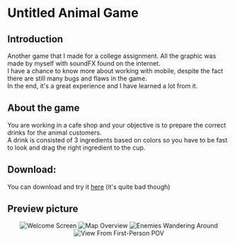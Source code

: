 # Untitled Animal Game

## Introduction
Another game that I made for a college assignment. All the graphic was made by myself with soundFX found on the internet.  
I have a chance to know more about working with mobile, despite the fact there are still many bugs and flaws in the game.  
In the end, it's a great experience and I have learned a lot from it.  

## About the game
You are working in a cafe shop and your objective is to prepare the correct drinks for the animal customers.  
A drink is consisted of 3 ingredients based on colors so you have to be fast to look and drag the right ingredient to the cup.  

## Download:
You can download and try it [here](https://github.com/trandinhvu13/Untitled-Animal-Game/releases) (it's quite bad though)

## Preview picture
<p align="center">
  <img src="https://i.ibb.co/WHBDFGN/1.png" alt="Welcome Screen"/>

  <img src="https://i.ibb.co/QNSbB4S/2.png" alt="Map Overview"/>

  <img src="https://i.ibb.co/xHJ3XGY/3.png" alt="Enemies Wandering Around"/>

  <img src="https://i.ibb.co/7G1HNn3/4.png" alt="View From First-Person POV"/>
</p>



